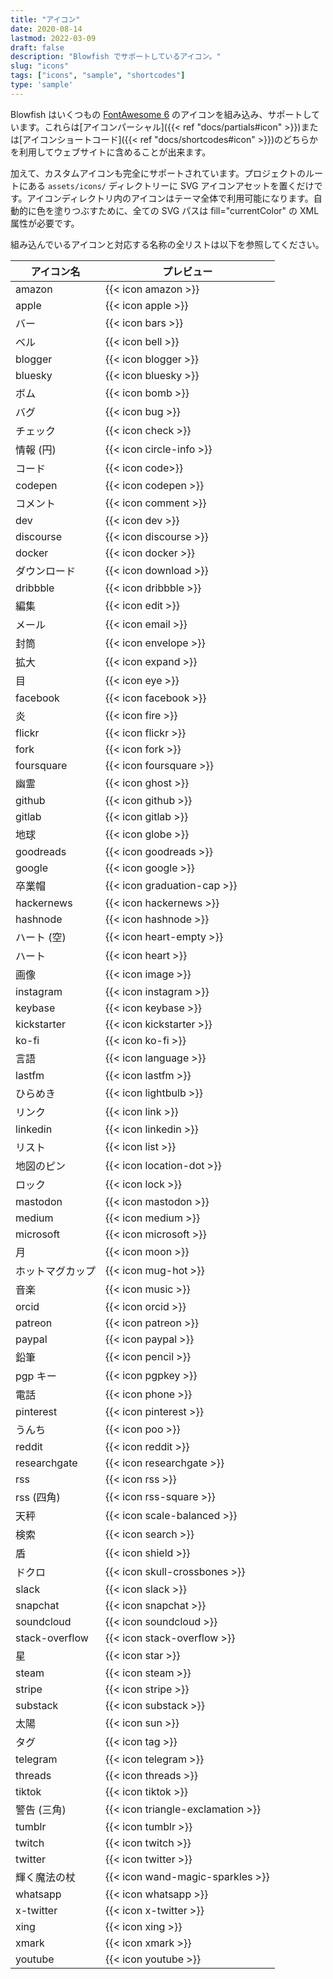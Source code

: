 ```yaml
---
title: "アイコン"
date: 2020-08-14
lastmod: 2022-03-09
draft: false
description: "Blowfish でサポートしているアイコン。"
slug: "icons"
tags: ["icons", "sample", "shortcodes"]
type: 'sample'
---
```


Blowfish はいくつもの [FontAwesome 6](https://fontawesome.com/icons) のアイコンを組み込み、サポートしています。これらは[アイコンパーシャル]({{< ref "docs/partials#icon" >}})または[アイコンショートコード]({{< ref "docs/shortcodes#icon" >}})のどちらかを利用してウェブサイトに含めることが出来ます。

加えて、カスタムアイコンも完全にサポートされています。プロジェクトのルートにある `assets/icons/` ディレクトリーに SVG アイコンアセットを置くだけです。アイコンディレクトリ内のアイコンはテーマ全体で利用可能になります。自動的に色を塗りつぶすために、全ての SVG パスは fill="currentColor" の XML 属性が必要です。

組み込んでいるアイコンと対応する名称の全リストは以下を参照してください。

| アイコン名           | プレビュー                        |
| -------------------- | --------------------------------- |
| amazon               | {{< icon amazon >}}               |
| apple                | {{< icon apple >}}                |
| バー                 | {{< icon bars >}}                 |
| ベル                 | {{< icon bell >}}                 |
| blogger              | {{< icon blogger >}}              |
| bluesky              | {{< icon bluesky >}}              |
| ボム                 | {{< icon bomb >}}                 |
| バグ                 | {{< icon bug >}}                  |
| チェック             | {{< icon check >}}                |
| 情報 (円)            | {{< icon circle-info >}}          |
| コード               | {{< icon code>}}                  |
| codepen              | {{< icon codepen >}}              |
| コメント             | {{< icon comment >}}              |
| dev                  | {{< icon dev >}}                  |
| discourse            | {{< icon discourse >}}            |
| docker               | {{< icon docker >}}               |
| ダウンロード         | {{< icon download >}}             |
| dribbble             | {{< icon dribbble >}}             |
| 編集                 | {{< icon edit >}}                 |
| メール               | {{< icon email >}}                |
| 封筒                 | {{< icon envelope >}}             |
| 拡大                 | {{< icon expand >}}               |
| 目                   | {{< icon eye >}}                  |
| facebook             | {{< icon facebook >}}             |
| 炎                   | {{< icon fire >}}                 |
| flickr               | {{< icon flickr >}}               |
| fork                 | {{< icon fork >}}                 |
| foursquare           | {{< icon foursquare >}}           |
| 幽霊                 | {{< icon ghost >}}                |
| github               | {{< icon github >}}               |
| gitlab               | {{< icon gitlab >}}               |
| 地球                 | {{< icon globe >}}                |
| goodreads            | {{< icon goodreads >}}            |
| google               | {{< icon google >}}               |
| 卒業帽               | {{< icon graduation-cap >}}       |
| hackernews           | {{< icon hackernews >}}           |
| hashnode             | {{< icon hashnode >}}             |
| ハート (空)          | {{< icon heart-empty >}}          |
| ハート               | {{< icon heart >}}                |
| 画像                 | {{< icon image >}}                |
| instagram            | {{< icon instagram >}}            |
| keybase              | {{< icon keybase >}}              |
| kickstarter          | {{< icon kickstarter >}}          |
| ko-fi                | {{< icon ko-fi >}}                |
| 言語                 | {{< icon language >}}             |
| lastfm               | {{< icon lastfm >}}               |
| ひらめき             | {{< icon lightbulb >}}            |
| リンク               | {{< icon link >}}                 |
| linkedin             | {{< icon linkedin >}}             |
| リスト               | {{< icon list >}}                 |
| 地図のピン           | {{< icon location-dot >}}         |
| ロック               | {{< icon lock >}}                 |
| mastodon             | {{< icon mastodon >}}             |
| medium               | {{< icon medium >}}               |
| microsoft            | {{< icon microsoft >}}            |
| 月                   | {{< icon moon >}}                 |
| ホットマグカップ     | {{< icon mug-hot >}}              |
| 音楽                 | {{< icon music >}}                |
| orcid                | {{< icon orcid >}}                |
| patreon              | {{< icon patreon >}}              |
| paypal               | {{< icon paypal >}}               |
| 鉛筆                 | {{< icon pencil >}}               |
| pgp キー             | {{< icon pgpkey >}}               |
| 電話                 | {{< icon phone >}}                |
| pinterest            | {{< icon pinterest >}}            |
| うんち               | {{< icon poo >}}                  |
| reddit               | {{< icon reddit >}}               |
| researchgate         | {{< icon researchgate >}}         |
| rss                  | {{< icon rss >}}                  |
| rss (四角)           | {{< icon rss-square >}}           |
| 天秤                 | {{< icon scale-balanced >}}       |
| 検索                 | {{< icon search >}}               |
| 盾                   | {{< icon shield >}}               |
| ドクロ               | {{< icon skull-crossbones >}}     |
| slack                | {{< icon slack >}}                |
| snapchat             | {{< icon snapchat >}}             |
| soundcloud           | {{< icon soundcloud >}}           |
| stack-overflow       | {{< icon stack-overflow >}}       |
| 星                   | {{< icon star >}}                 |
| steam                | {{< icon steam >}}                |
| stripe               | {{< icon stripe >}}               |
| substack             | {{< icon substack >}}             |
| 太陽                 | {{< icon sun >}}                  |
| タグ                 | {{< icon tag >}}                  |
| telegram             | {{< icon telegram >}}             |
| threads              | {{< icon threads >}}              |
| tiktok               | {{< icon tiktok >}}               |
| 警告 (三角)          | {{< icon triangle-exclamation >}} |
| tumblr               | {{< icon tumblr >}}               |
| twitch               | {{< icon twitch >}}               |
| twitter              | {{< icon twitter >}}              |
| 輝く魔法の杖         | {{< icon wand-magic-sparkles >}}  |
| whatsapp             | {{< icon whatsapp >}}             |
| x-twitter            | {{< icon x-twitter >}}            |
| xing                 | {{< icon xing >}}                 |
| xmark                | {{< icon xmark >}}                |
| youtube              | {{< icon youtube >}}              |
